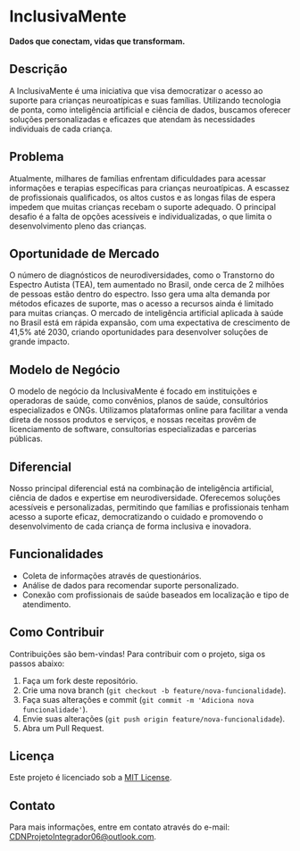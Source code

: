 # InclusivaMente

**Dados que conectam, vidas que transformam.**

## Descrição

A InclusivaMente é uma iniciativa que visa democratizar o acesso ao suporte para crianças neuroatípicas e suas famílias. Utilizando tecnologia de ponta, como inteligência artificial e ciência de dados, buscamos oferecer soluções personalizadas e eficazes que atendam às necessidades individuais de cada criança.

## Problema

Atualmente, milhares de famílias enfrentam dificuldades para acessar informações e terapias específicas para crianças neuroatípicas. A escassez de profissionais qualificados, os altos custos e as longas filas de espera impedem que muitas crianças recebam o suporte adequado. O principal desafio é a falta de opções acessíveis e individualizadas, o que limita o desenvolvimento pleno das crianças.

## Oportunidade de Mercado

O número de diagnósticos de neurodiversidades, como o Transtorno do Espectro Autista (TEA), tem aumentado no Brasil, onde cerca de 2 milhões de pessoas estão dentro do espectro. Isso gera uma alta demanda por métodos eficazes de suporte, mas o acesso a recursos ainda é limitado para muitas crianças. O mercado de inteligência artificial aplicada à saúde no Brasil está em rápida expansão, com uma expectativa de crescimento de 41,5% até 2030, criando oportunidades para desenvolver soluções de grande impacto.

## Modelo de Negócio

O modelo de negócio da InclusivaMente é focado em instituições e operadoras de saúde, como convênios, planos de saúde, consultórios especializados e ONGs. Utilizamos plataformas online para facilitar a venda direta de nossos produtos e serviços, e nossas receitas provêm de licenciamento de software, consultorias especializadas e parcerias públicas.

## Diferencial

Nosso principal diferencial está na combinação de inteligência artificial, ciência de dados e expertise em neurodiversidade. Oferecemos soluções acessíveis e personalizadas, permitindo que famílias e profissionais tenham acesso a suporte eficaz, democratizando o cuidado e promovendo o desenvolvimento de cada criança de forma inclusiva e inovadora.

## Funcionalidades

- Coleta de informações através de questionários.
- Análise de dados para recomendar suporte personalizado.
- Conexão com profissionais de saúde baseados em localização e tipo de atendimento.

## Como Contribuir

Contribuições são bem-vindas! Para contribuir com o projeto, siga os passos abaixo:

1. Faça um fork deste repositório.
2. Crie uma nova branch (`git checkout -b feature/nova-funcionalidade`).
3. Faça suas alterações e commit (`git commit -m 'Adiciona nova funcionalidade'`).
4. Envie suas alterações (`git push origin feature/nova-funcionalidade`).
5. Abra um Pull Request.

## Licença

Este projeto é licenciado sob a [MIT License](LICENSE).

## Contato

Para mais informações, entre em contato através do e-mail: [CDNProjetoIntegrador06@outlook.com](mailto:CDNProjetoIntegrador06@outlook.com).


